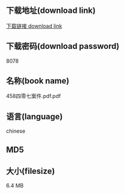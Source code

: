 ## 下载地址(download link)
[下载链接 download link](https://voluble-croquembouche-d321dc.netlify.app/?s=458%E5%9B%9B%E9%9B%B6%E4%B8%83%E6%A1%88%E4%BB%B6.pdf)

## 下载密码(download password)
8078

## 名称(book name)
458四零七案件.pdf.pdf

## 语言(language)
chinese

## MD5


## 大小(filesize)
6.4 MB
